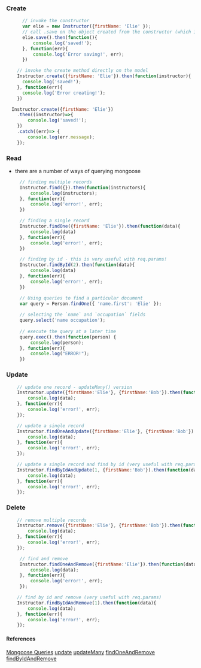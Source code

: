 ### Create
 
````javascript
      // invoke the constructor 
      var elie = new Instructor({firstName: 'Elie' });
      // call .save on the object created from the constructor (which is the model)
      elie.save().then(function(){
          console.log('saved!');
      }, function(err){
          console.log('Error saving!', err);
      })
```` 
 
````javascript  
    // invoke the create method directly on the model
    Instructor.create({firstName: 'Elie'}).then(function(instructor){
      console.log('saved!');
    }, function(err){
      console.log('Error creating!');
    })
````  

````javascript  
  Instructor.create({firstName: 'Elie'})
    .then((instructor)=>{
        console.log('saved!');
    })
    .catch((err)=> {
        console.log(err.message);
    });
````


### Read
 * there are a number of ways of querying mongoose
 
```javascript
     // finding multiple records
     Instructor.find({}).then(function(instructors){
         console.log(instructors);
     }, function(err){
         console.log('error!', err);
     })
````
 
```javascript
     // finding a single record
     Instructor.findOne({firstName: 'Elie'}).then(function(data){
         console.log(data)
     }, function(err){
         console.log('error!', err);
     })
````
 
```javascript
     // finding by id - this is very useful with req.params!
     Instructor.findById(2).then(function(data){
         console.log(data)
     }, function(err){
         console.log('error!', err);
     })
````
 
```javascript
     // Using queries to find a particular document 
     var query = Person.findOne({ 'name.first': 'Elie' });
     
     // selecting the `name` and `occupation` fields
     query.select('name occupation');
     
     // execute the query at a later time
     query.exec().then(function(person) {
         console.log(person);
     }, function(err){
         console.log("ERROR!");
     })
````

### Update
````javascript
    // update one record - updateMany() version 
    Instructor.update({firstName:'Elie'}, {firstName:'Bob'}).then(function(data){
        console.log(data);
    }, function(err){
        console.log('error!', err);
    });

````

````javascript
    // update a single record
    Instructor.findOneAndUpdate({firstName:'Elie'}, {firstName:'Bob'}).then(function(data){
        console.log(data);
    }, function(err){
        console.log('error!', err);
    });

````

````javascript
    // update a single record and find by id (very useful with req.params!)
    Instructor.findByIdAndUpdate(1, {firstName:'Bob'}).then(function(data){
        console.log(data);
    }, function(err){
        console.log('error!', err);
    });

````

### Delete

````javascript
    // remove multiple records
    Instructor.remove({firstName:'Elie'}, {firstName:'Bob'}).then(function(data){
        console.log(data);
    }, function(err){
        console.log('error!', err);
    });

````

````javascript
     // find and remove
     Instructor.findOneAndRemove({firstName:'Elie'}).then(function(data){
         console.log(data);
     }, function(err){
         console.log('error!', err);
     });   

````

````javascript
    // find by id and remove (very useful with req.params)
    Instructor.findByIdAndRemove(1).then(function(data){
        console.log(data);
    }, function(err){
        console.log('error!', err);
    });

````

#### References
[Mongoose Queries](http://mongoosejs.com/docs/queries.html)
[update](http://mongoosejs.com/docs/api.html#model_Model.update)
[updateMany](http://mongoosejs.com/docs/api.html#model_Model.updateMany)
[findOneAndRemove](http://mongoosejs.com/docs/api.html#model_Model.findOneAndRemove)
[findByIdAndRemove](http://mongoosejs.com/docs/api.html#model_Model.findByIdAndRemove)